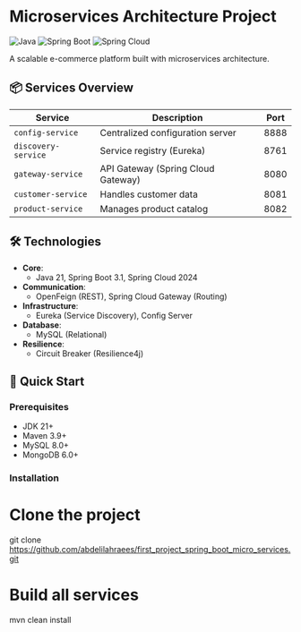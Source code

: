 # Microservices Architecture Project

![Java](https://img.shields.io/badge/Java-21-blue)
![Spring Boot](https://img.shields.io/badge/Spring_Boot-3.1-green)
![Spring Cloud](https://img.shields.io/badge/Spring_Cloud-2024-brightgreen)

A scalable e-commerce platform built with microservices architecture.

## 📦 Services Overview

| Service              | Description                          | Port  |
|----------------------|--------------------------------------|-------|
| `config-service`     | Centralized configuration server    | 8888  |
| `discovery-service`  | Service registry (Eureka)           | 8761  |
| `gateway-service`    | API Gateway (Spring Cloud Gateway)  | 8080  |
| `customer-service`   | Handles customer data               | 8081  |
| `product-service`    | Manages product catalog             | 8082  |

## 🛠️ Technologies

- **Core**: 
  - Java 21, Spring Boot 3.1, Spring Cloud 2024
- **Communication**: 
  - OpenFeign (REST), Spring Cloud Gateway (Routing)
- **Infrastructure**: 
  - Eureka (Service Discovery), Config Server
- **Database**: 
  - MySQL (Relational)
- **Resilience**:
  - Circuit Breaker (Resilience4j)

## 🚀 Quick Start

### Prerequisites
- JDK 21+
- Maven 3.9+
- MySQL 8.0+
- MongoDB 6.0+

### Installation
# Clone the project
git clone https://github.com/abdelilahraees/first_project_spring_boot_micro_services.git

# Build all services
mvn clean install
